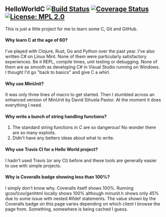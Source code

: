 ## HelloWorldC [![Build Status](https://travis-ci.org/MichaelStedman/HelloWorldC.svg?branch=master)](https://travis-ci.org/MichaelStedman/HelloWorldC) [![Coverage Status](https://coveralls.io/repos/github/MichaelStedman/HelloWorldC/badge.svg?branch=master)](https://coveralls.io/github/MichaelStedman/HelloWorldC?branch=master) [![License: MPL 2.0](https://img.shields.io/badge/License-MPL%202.0-brightgreen.svg)](https://opensource.org/licenses/MPL-2.0)
This is just a little project for me to learn some C, Git and GitHub.

#### Why learn C at the age of 60?
I've played with Clojure, Rust, Go and Python over the past year. I've also written C# on Linux Mint. None of them were particularly satisfactory experiences. Be it REPL, compile times, unit testing or debugging. None of them are as smooth as developing C# in Visual Studio running on Windows. I thought I'd go "back to basics" and give C a whirl.

#### Why use MinUnit?
It was only three lines of macro to get started. Then I stumbled across an enhanced version of MinUnit by David Siñuela Pastor. At the moment it does everything I need.

#### Why write a bunch of string handling functions?
1. The standard string functions in C are so dangerous! No wonder there are so many exploits.
2. Didn't have any betters ideas about what to write.

#### Why use Travis CI for a Hello World project?
I hadn't used Travis (or any CI) before and these tools are generally easier to use with simple projects.

#### Why is Coveralls badge showing less than 100%?
I simply don't know why. Coveralls itself shows 100%. Running gcov/lcov/genhtml locally shows 100% although minunit.h shows only 45% due to some issue with nested #ifdef statements. The value shown by the Coveralls badge on this page varies depending on which client I browse the page from. Something, somewhere is being cached I guess.
